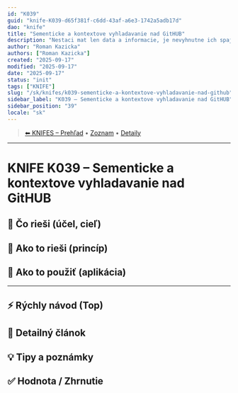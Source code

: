 ```yaml
---
id: "K039"
guid: "knife-K039-d65f381f-c6dd-43af-a6e3-1742a5adb17d"
dao: "knife"
title: "Sementicke a kontextove vyhladavanie nad GitHUB"
description: "Nestaci mat len data a informacie, je nevyhnutne ich spajat a dotazovat sa"
author: "Roman Kazicka"
authors: ["Roman Kazicka"]
created: "2025-09-17"
modified: "2025-09-17"
date: "2025-09-17"
status: "init"
tags: ["KNIFE"]
slug: "/sk/knifes/k039-sementicke-a-kontextove-vyhladavanie-nad-github"
sidebar_label: "K039 – Sementicke a kontextove vyhladavanie nad GitHUB"
sidebar_position: "39"
locale: "sk"
---
```

<!-- body:start -->

<!-- nav:knifes -->
> [⬅ KNIFES – Prehľad](/sk/knifes/knifesOverview.md) • [Zoznam](../KNIFE_Overview_List.md) • [Detaily](../KNIFE_Overview_Details.md)
---
# KNIFE K039 – Sementicke a kontextove vyhladavanie nad GitHUB

## 🎯 Čo rieši (účel, cieľ)

## 🧩 Ako to rieši (princíp)

## 🧪 Ako to použiť (aplikácia)

---

## ⚡ Rýchly návod (Top)

## 📜 Detailný článok

## 💡 Tipy a poznámky

## ✅ Hodnota / Zhrnutie
